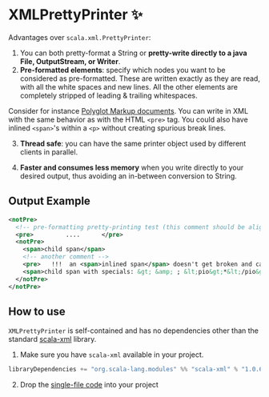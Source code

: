 # XMLPrettyPrinter ✨

Advantages over `scala.xml.PrettyPrinter`:

1. You can both pretty-format a String or **pretty-write directly to a java File, OutputStream, or Writer**.
2. **Pre-formatted elements**: specify which nodes you want to be considered as pre-formatted.
   These are written exactly as they are read, with all the white spaces and new lines.
   All the other elements are completely stripped of leading & trailing whitespaces.

Consider for instance [Polyglot Markup documents](http://dev.w3.org/html5/html-polyglot/html-polyglot.html).
You can write in XML with the same behavior as with the HTML `<pre>` tag.
You could also have inlined `<span>`'s within a `<p>` without creating spurious break lines.

3. **Thread safe**: you can have the same printer object used by different clients in parallel.

4. **Faster and consumes less memory** when you write directly to your desired output, thus avoiding an in-between conversion to String.

## Output Example

```xml
<notPre>
  <!-- pre-formatting pretty-printing test (this comment should be aligned)-->
  <pre>         ....      </pre>
  <notPre>
    <span>child span</span>
    <!-- another comment -->
    <pre>   !!!  an <span>inlined span</span> doesn't get broken and can have<span> spaces!!   </span><span>🙂</span></pre>
    <span>child span with specials: &gt; &amp; ; &lt;pio&gt;*&lt;/pio&gt; &lt;!-- ? --&gt;</span>
  </notPre>
</notPre>
```


## How to use

`XMLPrettyPrinter` is self-contained and has no dependencies other than the standard [scala-xml](https://github.com/scala/scala-xml) library.

1. Make sure you have `scala-xml` available in your project.

```scala
libraryDependencies += "org.scala-lang.modules" %% "scala-xml" % "1.0.6"
```

2. Drop the [single-file code](src/main/scala/rocks/juanmi/scala/xml/XMLPrettyPrinter.scala) into your project
